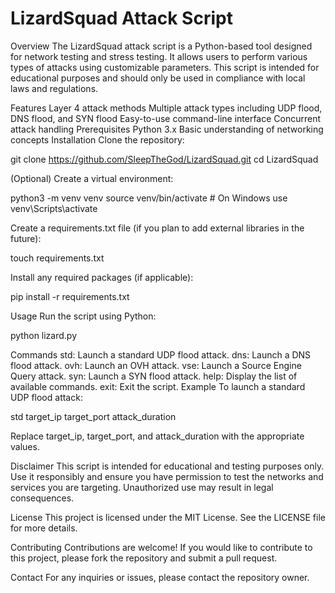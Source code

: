 # LizardSquad Attack Script
Overview
The LizardSquad attack script is a Python-based tool designed for network testing and stress testing. It allows users to perform various types of attacks using customizable parameters. This script is intended for educational purposes and should only be used in compliance with local laws and regulations.

Features
Layer 4 attack methods
Multiple attack types including UDP flood, DNS flood, and SYN flood
Easy-to-use command-line interface
Concurrent attack handling
Prerequisites
Python 3.x
Basic understanding of networking concepts
Installation
Clone the repository:

git clone https://github.com/SleepTheGod/LizardSquad.git cd LizardSquad

(Optional) Create a virtual environment:

python3 -m venv venv source venv/bin/activate # On Windows use venv\Scripts\activate

Create a requirements.txt file (if you plan to add external libraries in the future):

touch requirements.txt

Install any required packages (if applicable):

pip install -r requirements.txt

Usage
Run the script using Python:

python lizard.py

Commands
std: Launch a standard UDP flood attack.
dns: Launch a DNS flood attack.
ovh: Launch an OVH attack.
vse: Launch a Source Engine Query attack.
syn: Launch a SYN flood attack.
help: Display the list of available commands.
exit: Exit the script.
Example
To launch a standard UDP flood attack:

std target_ip target_port attack_duration

Replace target_ip, target_port, and attack_duration with the appropriate values.

Disclaimer
This script is intended for educational and testing purposes only. Use it responsibly and ensure you have permission to test the networks and services you are targeting. Unauthorized use may result in legal consequences.

License
This project is licensed under the MIT License. See the LICENSE file for more details.

Contributing
Contributions are welcome! If you would like to contribute to this project, please fork the repository and submit a pull request.

Contact
For any inquiries or issues, please contact the repository owner.
